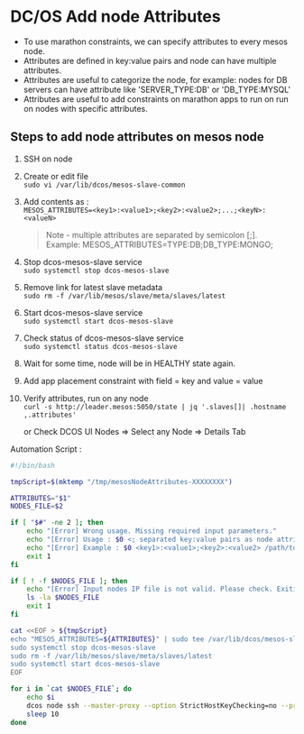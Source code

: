 # DC/OS Add node Attributes

- To use marathon constraints, we can specify attributes to every mesos node.
- Attributes are defined in key:value pairs and node can have multiple attributes.
- Attributes are useful to categorize the node, for example: nodes for DB servers can have attribute like 'SERVER_TYPE:DB' or 'DB_TYPE:MYSQL'
- Attributes are useful to add constraints on marathon apps to run on run on nodes with specific attributes.

## Steps to add node attributes on mesos node

1. SSH on node

2. Create or edit file  
    `sudo vi /var/lib/dcos/mesos-slave-common`

3. Add contents as :  
    `MESOS_ATTRIBUTES=<key1>:<value1>;<key2>:<value2>;...;<keyN>:<valueN>`

    >  Note - multiple attributes are separated by semicolon [;].  
    Example:
    MESOS_ATTRIBUTES=TYPE:DB;DB_TYPE:MONGO;

4. Stop dcos-mesos-slave service  
    `sudo systemctl stop dcos-mesos-slave`

5. Remove link for latest slave metadata  
    `sudo rm -f /var/lib/mesos/slave/meta/slaves/latest`

7. Start dcos-mesos-slave service  
    `sudo systemctl start dcos-mesos-slave`

8. Check status of dcos-mesos-slave service  
    `sudo systemctl status dcos-mesos-slave`

9. Wait for some time, node will be in HEALTHY state again.

10. Add app placement constraint with field = key and value = value

11. Verify attributes, run on any node  
    `curl -s http://leader.mesos:5050/state | jq '.slaves[]| .hostname ,.attributes'`

    or Check DCOS UI
    Nodes => Select any Node => Details Tab

Automation Script :

```bash
#!/bin/bash

tmpScript=$(mktemp "/tmp/mesosNodeAttributes-XXXXXXXX")

ATTRIBUTES="$1"
NODES_FILE=$2

if [ "$#" -ne 2 ]; then
    echo "[Error] Wrong usage. Missing required input parameters."
    echo "[Error] Usage : $0 <; separated key:value pairs as node attributes> <File path where each node IP per line to add attributes>"
    echo "[Error] Example : $0 <key1>:<value1>;<key2>:<value2> /path/to/nodes/ip/file"
    exit 1
fi

if [ ! -f $NODES_FILE ]; then
    echo "[Error] Input nodes IP file is not valid. Please check. Exiting."
    ls -la $NODES_FILE
    exit 1
fi

cat <<EOF > ${tmpScript}
echo "MESOS_ATTRIBUTES=${ATTRIBUTES}" | sudo tee /var/lib/dcos/mesos-slave-common
sudo systemctl stop dcos-mesos-slave
sudo rm -f /var/lib/mesos/slave/meta/slaves/latest
sudo systemctl start dcos-mesos-slave
EOF

for i in `cat $NODES_FILE`; do
    echo $i
    dcos node ssh --master-proxy --option StrictHostKeyChecking=no --private-ip $i <$tmpScript
    sleep 10
done
```